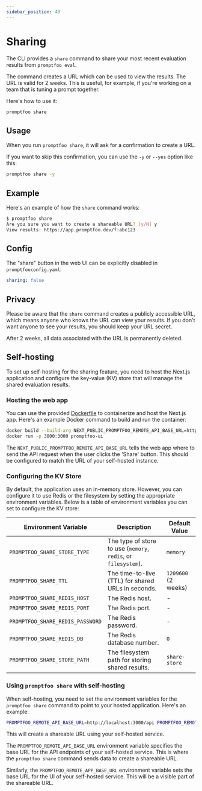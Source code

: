 ```yaml
---
sidebar_position: 40
---
```


# Sharing

The CLI provides a `share` command to share your most recent evaluation results from `promptfoo eval`.

The command creates a URL which can be used to view the results. The URL is valid for 2 weeks. This is useful, for example, if you're working on a team that is tuning a prompt together.

Here's how to use it:

```bash
promptfoo share
```

## Usage

When you run `promptfoo share`, it will ask for a confirmation to create a URL.

If you want to skip this confirmation, you can use the `-y` or `--yes` option like this:

```bash
promptfoo share -y
```

## Example

Here's an example of how the `share` command works:

```bash
$ promptfoo share
Are you sure you want to create a shareable URL? [y/N] y
View results: https://app.promptfoo.dev/f:abc123
```

## Config

The "share" button in the web UI can be explicitly disabled in `promptfooconfig.yaml`:

```yaml
sharing: false
```

## Privacy

Please be aware that the `share` command creates a publicly accessible URL, which means anyone who knows the URL can view your results. If you don't want anyone to see your results, you should keep your URL secret.

After 2 weeks, all data associated with the URL is permanently deleted.

## Self-hosting

To set up self-hosting for the sharing feature, you need to host the Next.js application and configure the key-value (KV) store that will manage the shared evaluation results.

### Hosting the web app

You can use the provided [Dockerfile](https://github.com/promptfoo/promptfoo/blob/main/Dockerfile) to containerize and host the Next.js app. Here's an example Docker command to build and run the container:

```bash
docker build --build-arg NEXT_PUBLIC_PROMPTFOO_REMOTE_API_BASE_URL=http://localhost:3000/api -t promptfoo-ui .
docker run -p 3000:3000 promptfoo-ui
```

The `NEXT_PUBLIC_PROMPTFOO_REMOTE_API_BASE_URL` tells the web app where to send the API request when the user clicks the 'Share' button.  This should be configured to match the URL of your self-hosted instance.

### Configuring the KV Store

By default, the application uses an in-memory store. However, you can configure it to use Redis or the filesystem by setting the appropriate environment variables. Below is a table of environment variables you can set to configure the KV store:

| Environment Variable             | Description                                                    | Default Value       |
| -------------------------------- | -------------------------------------------------------------- | ------------------- |
| `PROMPTFOO_SHARE_STORE_TYPE`     | The type of store to use (`memory`, `redis`, or `filesystem`). | `memory`            |
| `PROMPTFOO_SHARE_TTL`            | The time-to-live (TTL) for shared URLs in seconds.             | `1209600` (2 weeks) |
| `PROMPTFOO_SHARE_REDIS_HOST`     | The Redis host.                                                | -                   |
| `PROMPTFOO_SHARE_REDIS_PORT`     | The Redis port.                                                | -                   |
| `PROMPTFOO_SHARE_REDIS_PASSWORD` | The Redis password.                                            | -                   |
| `PROMPTFOO_SHARE_REDIS_DB`       | The Redis database number.                                     | `0`                 |
| `PROMPTFOO_SHARE_STORE_PATH`     | The filesystem path for storing shared results.                | `share-store`       |

### Using `promptfoo share` with self-hosting

When self-hosting, you need to set the environment variables for the `promptfoo share` command to point to your hosted application. Here's an example:

```bash
PROMPTFOO_REMOTE_API_BASE_URL=http://localhost:3000/api PROMPTFOO_REMOTE_APP_BASE_URL=http://localhost:3000 promptfoo share -y
```

This will create a shareable URL using your self-hosted service.

The `PROMPTFOO_REMOTE_API_BASE_URL` environment variable specifies the base URL for the API endpoints of your self-hosted service. This is where the `promptfoo share` command sends data to create a shareable URL.

Similarly, the `PROMPTFOO_REMOTE_APP_BASE_URL` environment variable sets the base URL for the UI of your self-hosted service. This will be a visible part of the shareable URL.

